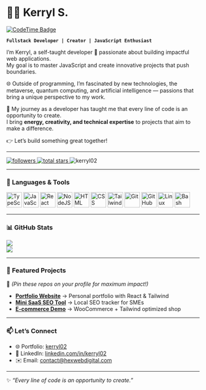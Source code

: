 # 🏄‍♂️ Kerryl S.
[![CodeTime Badge](https://shields.jannchie.com/endpoint?style=flat&color=222&url=https%3A%2F%2Fapi.codetime.dev%2Fv3%2Fusers%2Fshield%3Fuid%3D34881)](https://codetime.dev)

**`Fullstack Developer | Creator | JavaScript Enthusiast`**

I’m Kerryl, a self-taught developer 🔱 passionate about building impactful web applications.  
My goal is to master JavaScript and create innovative projects that push boundaries.  

🌐 Outside of programming, I’m fascinated by new technologies, the metaverse, quantum computing, and artificial intelligence — passions that bring a unique perspective to my work.  

🚀 My journey as a developer has taught me that every line of code is an opportunity to create.  
I bring **energy, creativity, and technical expertise** to projects that aim to make a difference.  

👉 Let’s build something great together!  

---

<p align="left">
  <a href="https://github.com/kerryl02?tab=followers">
    <img alt="followers" title="Follow me on Github" src="https://custom-icon-badges.demolab.com/github/followers/Kerryl02?color=236ad3&labelColor=1155ba&style=for-the-badge&logo=person-add&label=Follow&logoColor=white"/>
  </a>
  <a href="https://github.com/Kerryl02?tab=repositories&sort=stargazers">
    <img alt="total stars" title="Total stars on GitHub" src="https://custom-icon-badges.demolab.com/github/stars/Kerryl02?color=55960c&style=for-the-badge&labelColor=488207&logo=star"/>
  </a>
  <img src="https://komarev.com/ghpvc/?username=kerryl02&label=Profile%20views&color=000000&style=flat" alt="kerryl02" />
</p>

---

### 🧰 Languages & Tools

<p>
<img alt="TypeScript" width="40px" src="https://cdn.jsdelivr.net/gh/devicons/devicon/icons/typescript/typescript-plain.svg" />
<img alt="JavaScript" width="40px" src="https://cdn.jsdelivr.net/gh/devicons/devicon/icons/javascript/javascript-plain.svg" />
<img alt="React" width="40px" src="https://cdn.jsdelivr.net/gh/devicons/devicon/icons/react/react-original.svg" />
<img alt="NodeJS" width="40px" src="https://cdn.jsdelivr.net/gh/devicons/devicon/icons/nodejs/nodejs-original.svg" />
<img alt="HTML" width="40px" src="https://cdn.jsdelivr.net/gh/devicons/devicon/icons/html5/html5-plain.svg" />
<img alt="CSS" width="40px" src="https://cdn.jsdelivr.net/gh/devicons/devicon/icons/css3/css3-plain.svg" />
<img alt="TailwindCSS" width="40px" src="https://raw.githubusercontent.com/simple-icons/simple-icons/develop/icons/tailwindcss.svg" />
<img alt="Git" width="40px" src="https://cdn.jsdelivr.net/gh/devicons/devicon/icons/git/git-original.svg" />
<img alt="GitHub" width="40px" src="https://cdn.jsdelivr.net/gh/devicons/devicon/icons/github/github-original.svg" />
<img alt="Linux" width="40px" src="https://cdn.jsdelivr.net/gh/devicons/devicon/icons/linux/linux-original.svg" />
<img alt="Bash" width="40px" src="https://cdn.jsdelivr.net/gh/devicons/devicon/icons/bash/bash-original.svg" />
</p>

---

### 📊 GitHub Stats

![](https://github-readme-stats.vercel.app/api?username=Kerryl02&theme=radical&show_icons=true&hide_border=true&count_private=true)  
![](https://github-readme-stats.vercel.app/api/top-langs/?username=Kerryl02&layout=compact&theme=radical&hide_border=true)

---

### 🌟 Featured Projects
🔗 *(Pin these repos on your profile for maximum impact!)*  

- **[Portfolio Website](https://github.com/Kerryl02/portfolio)** → Personal portfolio with React & Tailwind  
- **[Mini SaaS SEO Tool](https://github.com/Kerryl02/mini-saas-seo)** → Local SEO tracker for SMEs  
- **[E-commerce Demo](https://github.com/Kerryl02/ecommerce-demo)** → WooCommerce + Tailwind optimized shop  

---

### 📫 Let’s Connect

- 🌐 Portfolio: [kerryl02](https://portfolio-kappa-beryl-47.vercel.app/)  
- 💼 LinkedIn: [linkedin.com/in/kerryl02](https://linkedin.com/in/kerryl02)  
- ✉️ Email: [contact@hexwebdigital.com](mailto:contact@hexwebdigital.com)

---

✨ *“Every line of code is an opportunity to create.”*
